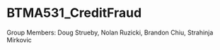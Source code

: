 # BTMA531_CreditFraud

Group Members: Doug Strueby, Nolan Ruzicki, Brandon Chiu, Strahinja Mirkovic
